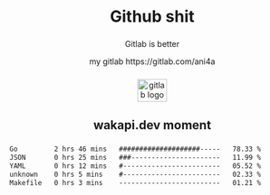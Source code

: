 <h1 align="center">Github shit</h1>

###

<p align="center">Gitlab is better</p>

<p align="center">my gitlab https://gitlab.com/ani4a</p>

###

<div align="center">
  <img src="https://cdn.jsdelivr.net/gh/devicons/devicon/icons/gitlab/gitlab-original.svg" height="40" width="52" alt="gitlab logo"  />
</div>

###

<h2 align="center">wakapi.dev moment</h2>

###

<!--START_SECTION:waka-->

```txt
Go         2 hrs 46 mins   ####################-----   78.33 %
JSON       0 hrs 25 mins   ###----------------------   11.99 %
YAML       0 hrs 12 mins   #------------------------   05.52 %
unknown    0 hrs 5 mins    #------------------------   02.33 %
Makefile   0 hrs 3 mins    -------------------------   01.21 %
```

<!--END_SECTION:waka-->

###
